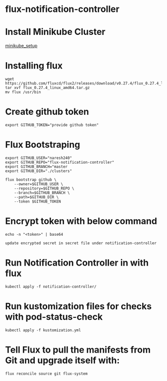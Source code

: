 # flux-notification-controller

# Install Minikube Cluster
  [minikube_setup](https://github.com/Naresh240/kubernetes/blob/main/minikube-setup/README.md)
# Installing flux
````
wget https://github.com/fluxcd/flux2/releases/download/v0.27.4/flux_0.27.4_linux_amd64.tar.gz 
tar xvf flux_0.27.4_linux_amd64.tar.gz
mv flux /usr/bin
````
# Create github token
````
export GITHUB_TOKEN="provide github token"
````  
# Flux Bootstraping
````
export GITHUB_USER="naresh240"
export GITHUB_REPO="flux-notification-controller"
export GITHUB_BRANCH="master
export GITHUB_DIR="./clusters"
  
flux bootstrap github \
    --owner=$GITHUB_USER \
    --repository=$GITHUB_REPO \
    --branch=$GITHUB_BRANCH \
    --path=$GITHUB_DIR \
    --token $GITHUB_TOKEN
````      
# Encrypt token with below command
````
echo -n "<token>" | base64
````  
  
````update encrypted secret in secret file under notification-controller````
# Run Notification Controller in with flux 
````
kubectl apply -f notification-controller/
````
# Run kustomization files for checks with pod-status-check
````
kubectl apply -f kustomization.yml
````  
# Tell Flux to pull the manifests from Git and upgrade itself with:
````
flux reconcile source git flux-system
````    
